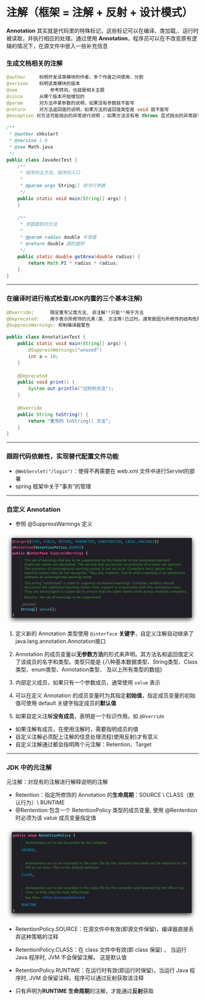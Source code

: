 # 注解（框架 = 注解 + 反射 + 设计模式）

**Annotation** 其实就是代码里的特殊标记，这些标记可以在编译、类加载,、运行时被读取，并执行相应的处理。通过使用 **Annotation**，程序员可以在不改变原有逻辑的情况下，在源文件中嵌入一些补充信息

### 生成文档相关的注解

```java
@author 	标明开发该类模块的作者，多个作者之间使用，分割 
@version 	标明该类模块的版本
@see 			参考转向，也就是相关主题
@since 		从哪个版本开始增加的
@param 		对方法中某参数的说明，如果没有参数就不能写
@return 	对方法返回值的说明，如果方法的返回值类型是 void 就不能写
@exception 对方法可能抛出的异常进行说明 ，如果方法没有用 throws 显式抛出的异常就不能写 
```

```java
/**
 * @author shkstart
 * @version 1.0
 * @see Math.java
 */
public class JavadocTest {
    /**
     * 程序的主方法，程序的入口
     *
     * @param args String[] 命令行参数
     */
    public static void main(String[] args) {
    }

    /**
     * 求圆面积的方法
     *
     * @param radius double 半径值
     * @return double 圆的面积
     */
    public static double getArea(double radius) {
        return Math.PI * radius * radius;
    }
}
```

------

### 在编译时进行格式检查(JDK内置的三个基本注解)

```java
@Override: 		限定重写父类方法, 该注解**只能**用于方法
@Deprecated: 	用于表示所修饰的元素(类, 方法等)已过时。通常是因为所修饰的结构危险或存在更好的选择
@SuppressWarnings: 抑制编译器警告
```

```java
public class AnnotationTest {
    public static void main(String[] args) {
        @SuppressWarnings("unused")
        int a = 10;
    }

    @Deprecated
    public void print() {
        System.out.println("过时的方法");
    }

    @Override
    public String toString() {
        return "重写的 toString() 方法";
    }
}
```

------

### 跟踪代码依赖性，实现替代配置文件功能

- `@WebServlet("/login")`：使得不再需要在 web.xml 文件中进行Servlet的部署
- spring 框架中关于“事务”的管理

------

### 自定义 Annotation

- 参照 @SuppressWarnings 定义

<p>
<img src="https://raw.githubusercontent.com/TortoiseKnightB/Java_notes/main/images/注解/001.jpg" width=500/>
</p>

1. 定义新的 Annotation 类型使用 `@interface` **关键字**，自定义注解自动继承了java.lang.annotation.Annotation接口

2. Annotation 的成员变量以**无参数方法**的形式来声明。其方法名和返回值定义了该成员的名字和类型。类型只能是 {八种基本数据类型、String类型、Class类型、enum类型、Annotation类型、 及以上所有类型的数组}

3. 内部定义成员，如果只有一个参数成员，通常使用  `value` 表示

4. 可以在定义 Annotation 的成员变量时为其指定**初始值**，指定成员变量的初始值可使用 default 关键字指定成员的**默认值**

5. 如果自定义注解**没有成员**，表明是一个标识作用。如 `@Override`



- 如果注解有成员，在使用注解时，需要指明成员的值
- 自定义注解必须配上注解的信息处理流程(使用反射)才有意义
- 自定义注解通过都会指明两个元注解：Retention、Target

------

### JDK 中的元注解

元注解：对现有的注解进行解释说明的注解

- Retention：指定所修饰的 Annotation 的**生命周期**：SOURCE \ CLASS（默认行为）\ RUNTIME
- @Rentention 包含一个 RetentionPolicy 类型的成员变量, 使用 @Rentention 时必须为该 value 成员变量指定值

<p>
<img src="https://github.com/TortoiseKnightB/Java_notes/blob/main/images/注解/002.jpg?raw=true" width=500/>
</p>

- RetentionPolicy.SOURCE：在源文件中有效(即源文件保留)，编译器直接丢弃这种策略的注释
- RetentionPolicy.CLASS：在 class 文件中有效(即 class 保留) ， 当运行 Java 程序时, JVM 不会保留注解。 这是默认值
- RetentionPolicy.RUNTIME：在运行时有效(即运行时保留)，当运行 Java 程序时, JVM 会保留注释。程序可以通过反射获取该注释



- 只有声明为**RUNTIME 生命周期**的注解，才能通过**反射**获取

